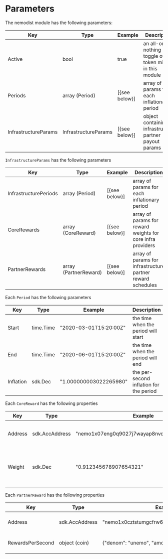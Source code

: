 <!--
order: 5
-->

# Parameters

The nemodist module has the following parameters:

| Key                  | Type                 | Example       | Description                                              |
| -------------------- | -------------------- | ------------- | -------------------------------------------------------- |
| Active               | bool                 | true          | an all-or-nothing toggle of token minting in this module |
| Periods              | array (Period)       | [{see below}] | array of params for each inflationary period             |
| InfrastructureParams | InfrastructureParams | [{see below}] | object containing infrastructure partner payout params   |

`InfrastructureParams` has the following parameters

| Key                   | Type                  | Example       | Description                                                 |
| --------------------- | --------------------- | ------------- | ----------------------------------------------------------- |
| InfrastructurePeriods | array (Period)        | [{see below}] | array of params for each inflationary period                |
| CoreRewards           | array (CoreReward)    | [{see below}] | array of params for reward weights for core infra providers |
| PartnerRewards        | array (PartnerReward) | [{see below}] | array of params for infrastructure partner reward schedules |

Each `Period` has the following parameters

| Key       | Type      | Example                | Description                             |
| --------- | --------- | ---------------------- | --------------------------------------- |
| Start     | time.Time | "2020-03-01T15:20:00Z" | the time when the period will start     |
| End       | time.Time | "2020-06-01T15:20:00Z" | the time when the period will end       |
| Inflation | sdk.Dec   | "1.000000003022265980" | the per-second inflation for the period |

Each `CoreReward` has the following properties

| Key     | Type           | Example                                       | Description                                              |
| ------- | -------------- | --------------------------------------------- | -------------------------------------------------------- |
| Address | sdk.AccAddress | "nemo1x07eng0q9027j7wayap8nvqegpf625uu0w90tq" | address of core infrastructure provider                  |
| Weight  | sdk.Dec        | "0.912345678907654321"                        | % of remaining minted rewards allocated to this provider |

Each `PartnerReward` has the following properties

| Key              | Type           | Example                                       | Description                        |
| ---------------- | -------------- | --------------------------------------------- | ---------------------------------- |
| Address          | sdk.AccAddress | "nemo1x0cztstumgcfrw69s5nd5qtu9vdcg7alqtyhgr" | address of infrastructure partner  |
| RewardsPerSecond | object (coin)  | {"denom": "unemo", "amount": "1285" }         | per second reward for this partner |
